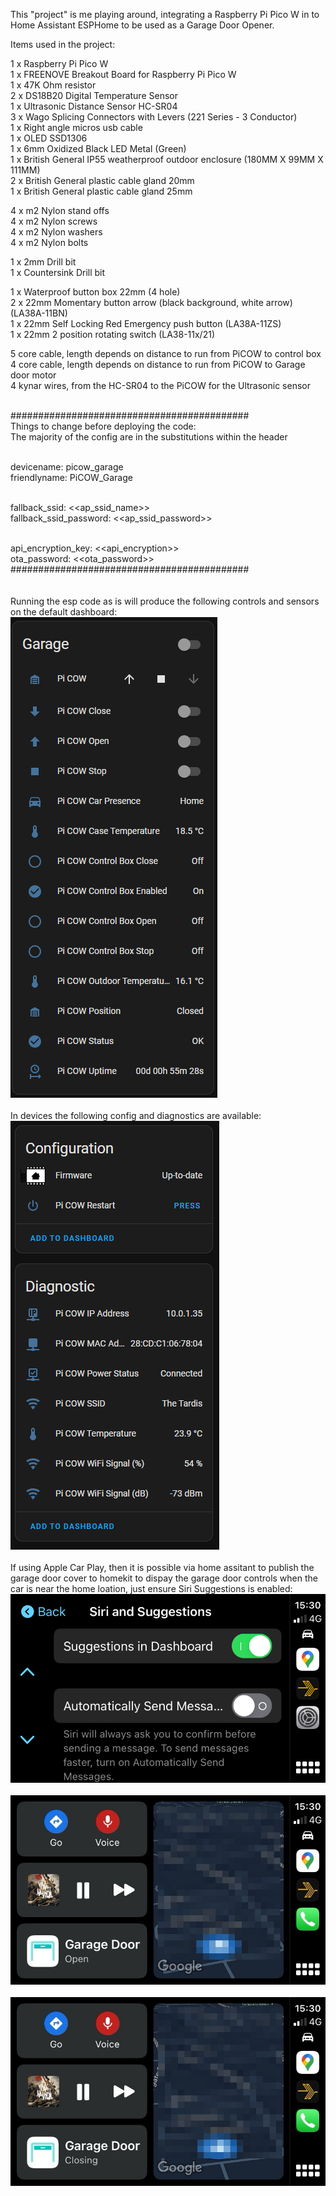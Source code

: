This "project" is me playing around, integrating a Raspberry Pi Pico W in to Home Assistant ESPHome to be used as a Garage Door Opener.

Items used in the project:

1 x Raspberry Pi Pico W <br>
1 x FREENOVE Breakout Board for Raspberry Pi Pico W <br>
1 x 47K Ohm resistor <br>
2 x DS18B20 Digital Temperature Sensor <br>
1 x Ultrasonic Distance Sensor HC-SR04 <br>
3 x Wago Splicing Connectors with Levers (221 Series - 3 Conductor) <br>
1 x Right angle micros usb cable <br>
1 x OLED SSD1306 <br>
1 x 6mm Oxidized Black LED Metal (Green) <br>
1 x British General IP55 weatherproof outdoor enclosure (180MM X 99MM X 111MM) <br>
2 x British General plastic cable gland 20mm <br>
1 x British General plastic cable gland 25mm <br>

4 x m2 Nylon stand offs <br>
4 x m2 Nylon screws <br>
4 x m2 Nylon washers <br>
4 x m2 Nylon bolts <br>

1 x 2mm Drill bit <br>
1 x Countersink Drill bit <br>

1 x Waterproof button box 22mm (4 hole) <br>
2 x 22mm Momentary button arrow (black background, white arrow) (LA38A-11BN) <br>
1 x 22mm Self Locking Red Emergency push button (LA38A-11ZS) <br>
1 x 22mm 2 position rotating switch (LA38-11x/21) <br>

5 core cable, length depends on distance to run from PiCOW to control box <br>
4 core cable, length depends on distance to run from PiCOW to Garage door motor <br>
4 kynar wires, from the HC-SR04 to the PiCOW for the Ultrasonic sensor <br><br>


###########################################<br>
Things to change before deploying the code:<br>
The majority of the config are in the substitutions within the header<br><br>

  devicename: picow_garage<br>
  friendlyname: PiCOW_Garage<br><br>

  fallback_ssid: <<ap_ssid_name>> <br>
  fallback_ssid_password: <<ap_ssid_password>><br><br>
  
  api_encryption_key: <<api_encryption>> <br>
  ota_password: <<ota_password>><br>
###########################################<br>
<br><br>
Running the esp code as is will produce the following controls and sensors on the default dashboard:
<br>
![Screenshot of a Home Assistant garage door entities.](https://github.com/thenextbutton/PiCOW-Garage/blob/main/_readme_images/home_assistant_garage_area_overview.png?raw=true)
<br><br>
In devices the following config and diagnostics are available:
<br>
![Screenshot of a Home Assistant garage door entities.](https://github.com/thenextbutton/PiCOW-Garage/blob/main/_readme_images/home_assistant_garage_config_diagnostic.png?raw=true)<br><br>
If using Apple Car Play, then it is possible via home assitant to publish the garage door cover to homekit to dispay the garage door controls when the car is near the home loation, just ensure Siri Suggestions is enabled:<br>
![Screenshot of Siri Suggesstions in Dashboard.](https://github.com/thenextbutton/PiCOW-Garage/blob/9af56f3565fba93c72edb1e208e576e03d3eb1d9/_readme_images/Siri_Suggestions_in_Dashboard.PNG?raw=true)<br><br>
![Screenshot of Garage Door OPEN in Dashboard.](https://github.com/thenextbutton/PiCOW-Garage/blob/main/_readme_images/CarPlay_Garage_Door_Open.PNG?raw=true)<br><br>
![Screenshot of Garage Door CLOSING in Dashboard.](https://github.com/thenextbutton/PiCOW-Garage/blob/main/_readme_images/CarPlay_Garage_Door_Closing.PNG?raw=true)<br><br>
